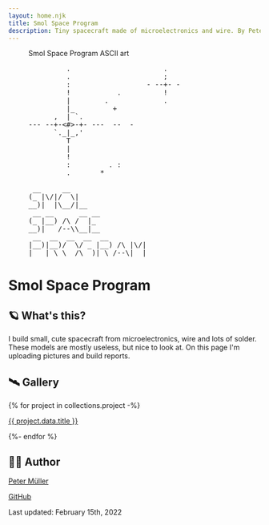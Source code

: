 ```yaml
---
layout: home.njk
title: Smol Space Program
description: Tiny spacecraft made of microelectronics and wire. By Peter Müller.
---
```


<figure>
<figcaption>Smol Space Program ASCII art</figcaption>
<pre>
         .                      .
         .                      ;
         :                  - --+- -
         !           .          !
         |        .             .
         |_         +
      ,  | `.
--- --+-<#>-+- ---  --  -
      `._|_,'
         T
         |
         !
         :         . : 
         .       *
<!-- -->
 __     __                   
(_ |\/|/  \|                 
__)|  |\__/|__               
 __ __      __ __            
(_ |__) /\ /  |_             
__)|   /--\\__|__            
 __  __  __  __  __          
|__)|__)/  \/ _ |__) /\ |\/| 
|   | \ \__/\__)| \ /--\|  | 
</pre>
</figure>

# Smol Space Program

## 🪐 What's this?

I build small, cute spacecraft from microelectronics, wire and lots of solder.
These models are mostly useless, but nice to look at. On this page I'm uploading
pictures and build reports.

## 🛰 Gallery

{% for project in collections.project -%}
<p><a href="{{ project.url }}">{{ project.data.title }}</a></p>
{%- endfor %}

## 👩‍🚀 Author

[Peter Müller](https://www.petermueller.io)

[GitHub](https://github.com/petermllrr/Smol-Space-Program)

Last updated: February 15th, 2022